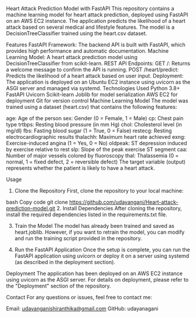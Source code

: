 Heart Attack Prediction Model with FastAPI
This repository contains a machine learning model for heart attack prediction, deployed using FastAPI on an AWS EC2 instance. The application predicts the likelihood of a heart attack based on several medical and lifestyle features. The model is a DecisionTreeClassifier trained using the heart.csv dataset.

Features
FastAPI Framework: The backend API is built with FastAPI, which provides high performance and automatic documentation.
Machine Learning Model: A heart attack prediction model using DecisionTreeClassifier from scikit-learn.
REST API Endpoints:
GET /: Returns a welcome message to confirm the API is running.
POST /heart/predict: Predicts the likelihood of a heart attack based on user input.
Deployment: The application is deployed on an Ubuntu EC2 instance using uvicorn as the ASGI server and managed via systemd.
Technologies Used
Python 3.8+
FastAPI
Uvicorn
Scikit-learn
Joblib for model serialization
AWS EC2 for deployment
Git for version control
Machine Learning Model
The model was trained using a dataset (heart.csv) that contains the following features:

age: Age of the person
sex: Gender (0 = Female, 1 = Male)
cp: Chest pain type
trtbps: Resting blood pressure (in mm Hg)
chol: Cholesterol level (in mg/dl)
fbs: Fasting blood sugar (1 = True, 0 = False)
restecg: Resting electrocardiographic results
thalachh: Maximum heart rate achieved
exng: Exercise-induced angina (1 = Yes, 0 = No)
oldpeak: ST depression induced by exercise relative to rest
slp: Slope of the peak exercise ST segment
caa: Number of major vessels colored by fluoroscopy
thal: Thalassemia (0 = normal, 1 = fixed defect, 2 = reversible defect)
The target variable (output) represents whether the patient is likely to have a heart attack.


Usage
1. Clone the Repository
First, clone the repository to your local machine:

bash
Copy code
git clone https://github.com/udayangani/Heart-attack-prediction-model.git
2. Install Dependencies
After cloning the repository, install the required dependencies listed in the requirements.txt file.

3. Train the Model
The model has already been trained and saved as heart.joblib. However, if you want to retrain the model, you can modify and run the training script provided in the repository.

4. Run the FastAPI Application
Once the setup is complete, you can run the FastAPI application using uvicorn or deploy it on a server using systemd (as described in the deployment section).

Deployment
The application has been deployed on an AWS EC2 instance using uvicorn as the ASGI server. For details on deployment, please refer to the "Deployment" section of the repository.

Contact
For any questions or issues, feel free to contact me:

Email: udayanganishiranthika@gmail.com
GitHub: udayanagani
